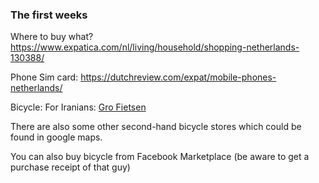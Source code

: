 ### The first weeks

Where to buy what? https://www.expatica.com/nl/living/household/shopping-netherlands-130388/

Phone Sim card: https://dutchreview.com/expat/mobile-phones-netherlands/

Bicycle: For Iranians: [Gro Fietsen](https://maps.app.goo.gl/8bQVdTKod2d8Bqcd8)

There are also some other second-hand bicycle stores which could be found in google maps. 

You can also buy bicycle from Facebook Marketplace (be aware to get a purchase receipt of that guy)
